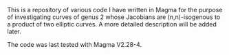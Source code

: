 This is a repository of various code I have written in Magma for the purpose of investigating curves of genus 2 whose Jacobians are (n,n)-isogenous to a product of two elliptic curves. A more detailed description will be added later.

The code was last tested with Magma V2.28-4.
